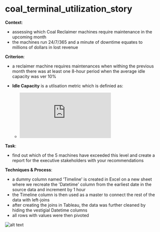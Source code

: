 # coal_terminal_utilization_story
**Context**:
  - assessing which Coal Reclaimer machines require maintenance in the upcoming month
  - the machines run 24/7/365 and a minute of downtime equates to millions of dollars in lost revenue

**Criterion**:
  - a reclaimer machine requires maintenances when withing the previous month there was at least one 8-hour period when the average idle capacity was ver 10%
  - **Idle Capacity** is a utlisation metric which is definied as:
  
    * ![equation](https://latex.codecogs.com/png.latex?%5Cdpi%7B100%7D%20%5Cbg_white%20Idle%20%5C%20Capcity%20%3D%20%5Cfrac%7B%28Actual%20%5C%20Tonnage%20-%20Nominal%20%5C%20Capacity%29%7D%7BNominal%20%5C%20Capacity%7D)
 
**Task**: 
- find out which of the 5 machines have exceeded this level and create a report for the executive stakeholders with your recommendations

**Techniques & Process**:
- a dummy column named 'Timeline' is created in Excel on a new sheet where we recreate the 'Datetime' column from the earliest date in the source data and increment by 1 hour
- the Timeline column is then used as a master to connect the rest of the data with left-joins
- after creating the joins in Tableau, the data was further cleaned by hiding the vestigial Datetime columns
- all rows with values were then pivoted

![alt text](https://github.com/latiful-hassan/coal_terminal_utilization_story/blob/main/coal_terminal_screenshots/coal_joins.png)


